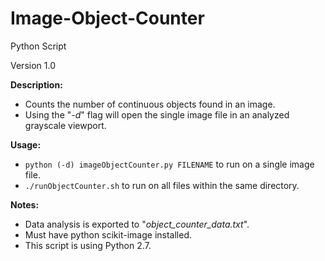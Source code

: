 # Image-Object-Counter
Python Script

Version 1.0

**Description:**
  - Counts the number of continuous objects found in an image.
  - Using the "*-d*" flag will open the single image file in an analyzed grayscale viewport.  


**Usage:**
  - `python (-d) imageObjectCounter.py FILENAME` to run on a single image file.
  - `./runObjectCounter.sh` to run on all files within the same directory.


**Notes:**
  - Data analysis is exported to "*object_counter_data.txt*".
  - Must have python scikit-image installed.
  - This script is using Python 2.7.
